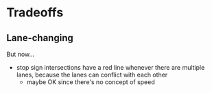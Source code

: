 # Tradeoffs

## Lane-changing

But now...
- stop sign intersections have a red line whenever there are multiple lanes, because the lanes can conflict with each other
	- maybe OK since there's no concept of speed
